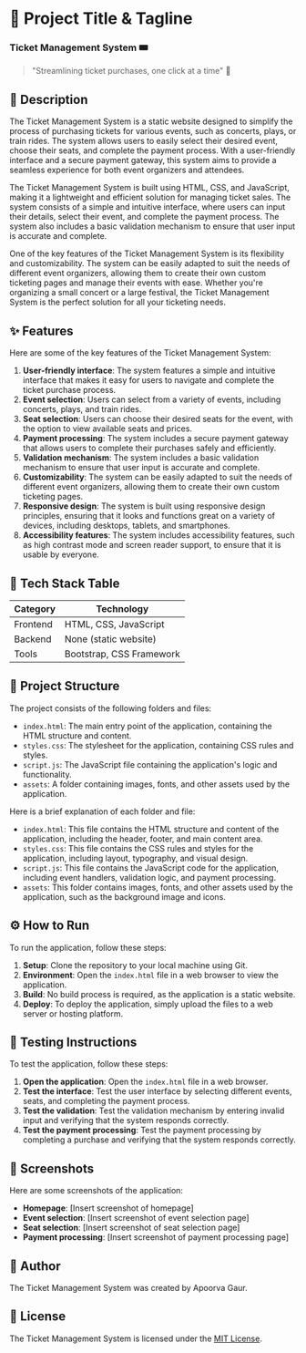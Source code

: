 🚀 Project Title & Tagline
==========================
### Ticket Management System 🎟️
> "Streamlining ticket purchases, one click at a time" 🚂

📖 Description
---------------

The Ticket Management System is a static website designed to simplify the process of purchasing tickets for various events, such as concerts, plays, or train rides. The system allows users to easily select their desired event, choose their seats, and complete the payment process. With a user-friendly interface and a secure payment gateway, this system aims to provide a seamless experience for both event organizers and attendees.

The Ticket Management System is built using HTML, CSS, and JavaScript, making it a lightweight and efficient solution for managing ticket sales. The system consists of a simple and intuitive interface, where users can input their details, select their event, and complete the payment process. The system also includes a basic validation mechanism to ensure that user input is accurate and complete.

One of the key features of the Ticket Management System is its flexibility and customizability. The system can be easily adapted to suit the needs of different event organizers, allowing them to create their own custom ticketing pages and manage their events with ease. Whether you're organizing a small concert or a large festival, the Ticket Management System is the perfect solution for all your ticketing needs.

✨ Features
----------

Here are some of the key features of the Ticket Management System:

1. **User-friendly interface**: The system features a simple and intuitive interface that makes it easy for users to navigate and complete the ticket purchase process.
2. **Event selection**: Users can select from a variety of events, including concerts, plays, and train rides.
3. **Seat selection**: Users can choose their desired seats for the event, with the option to view available seats and prices.
4. **Payment processing**: The system includes a secure payment gateway that allows users to complete their purchases safely and efficiently.
5. **Validation mechanism**: The system includes a basic validation mechanism to ensure that user input is accurate and complete.
6. **Customizability**: The system can be easily adapted to suit the needs of different event organizers, allowing them to create their own custom ticketing pages.
7. **Responsive design**: The system is built using responsive design principles, ensuring that it looks and functions great on a variety of devices, including desktops, tablets, and smartphones.
8. **Accessibility features**: The system includes accessibility features, such as high contrast mode and screen reader support, to ensure that it is usable by everyone.

🧰 Tech Stack Table
------------------

| Category | Technology |
| --- | --- |
| Frontend | HTML, CSS, JavaScript |
| Backend | None (static website) |
| Tools | Bootstrap, CSS Framework |

📁 Project Structure
--------------------

The project consists of the following folders and files:

* `index.html`: The main entry point of the application, containing the HTML structure and content.
* `styles.css`: The stylesheet for the application, containing CSS rules and styles.
* `script.js`: The JavaScript file containing the application's logic and functionality.
* `assets`: A folder containing images, fonts, and other assets used by the application.

Here is a brief explanation of each folder and file:

* `index.html`: This file contains the HTML structure and content of the application, including the header, footer, and main content area.
* `styles.css`: This file contains the CSS rules and styles for the application, including layout, typography, and visual design.
* `script.js`: This file contains the JavaScript code for the application, including event handlers, validation logic, and payment processing.
* `assets`: This folder contains images, fonts, and other assets used by the application, such as the background image and icons.

⚙️ How to Run
--------------

To run the application, follow these steps:

1. **Setup**: Clone the repository to your local machine using Git.
2. **Environment**: Open the `index.html` file in a web browser to view the application.
3. **Build**: No build process is required, as the application is a static website.
4. **Deploy**: To deploy the application, simply upload the files to a web server or hosting platform.

🧪 Testing Instructions
----------------------

To test the application, follow these steps:

1. **Open the application**: Open the `index.html` file in a web browser.
2. **Test the interface**: Test the user interface by selecting different events, seats, and completing the payment process.
3. **Test the validation**: Test the validation mechanism by entering invalid input and verifying that the system responds correctly.
4. **Test the payment processing**: Test the payment processing by completing a purchase and verifying that the system responds correctly.

📸 Screenshots
--------------

Here are some screenshots of the application:

* **Homepage**: [Insert screenshot of homepage]
* **Event selection**: [Insert screenshot of event selection page]
* **Seat selection**: [Insert screenshot of seat selection page]
* **Payment processing**: [Insert screenshot of payment processing page]



👤 Author
---------

The Ticket Management System was created by Apoorva Gaur.

📝 License
---------

The Ticket Management System is licensed under the [MIT License](https://opensource.org/licenses/MIT).
